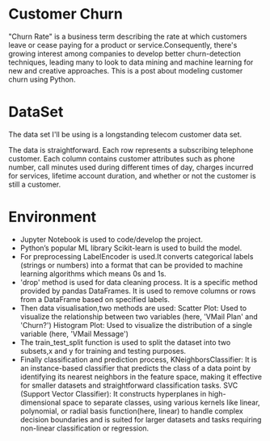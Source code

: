 # Customer Churn
"Churn Rate" is a business term describing the rate at which customers leave or cease paying for a product or service.Consequently, there's growing interest among companies to develop better churn-detection techniques, leading many to look to data mining and machine learning for new and creative approaches. This is a post about modeling customer churn using Python.
# DataSet
The data set I'll be using is a longstanding telecom customer data set.

The data is straightforward. Each row represents a subscribing telephone customer. Each column contains customer attributes such as phone number, call minutes used during different times of day, charges incurred for services, lifetime account duration, and whether or not the customer is still a customer.
# Environment
- Jupyter Notebook is used to code/develop the project.
- Python’s popular ML library Scikit-learn is used to build the model.
- For preprocessing LabelEncoder is used.It converts categorical labels (strings or numbers) into a format that can be provided to machine learning algorithms which means 0s and 1s.
- 'drop' method is used for data cleaning process. It is a specific method provided by pandas DataFrames. It is used to remove columns or rows from a DataFrame based on specified labels.
- Then data visualisation,two methods are used:
       Scatter Plot: Used to visualize the relationship between two variables (here, 'VMail Plan' and 'Churn?')
       Histogram Plot: Used to visualize the distribution of a single variable (here, 'VMail Message')
- The train_test_split function is used to split the dataset into two subsets,x and y for training and testing purposes.
- Finally classification and prediction process,
       KNeighborsClassifier: It is an instance-based classifier that predicts the class of a data point by identifying its nearest neighbors in the feature space, making it effective for smaller datasets and straightforward classification tasks.
       SVC (Support Vector Classifier): It constructs hyperplanes in high-dimensional space to separate classes, using various kernels like linear, polynomial, or radial basis function(here, linear) to handle complex decision boundaries and is suited for larger datasets and tasks requiring non-linear classification or regression.

                   

  

